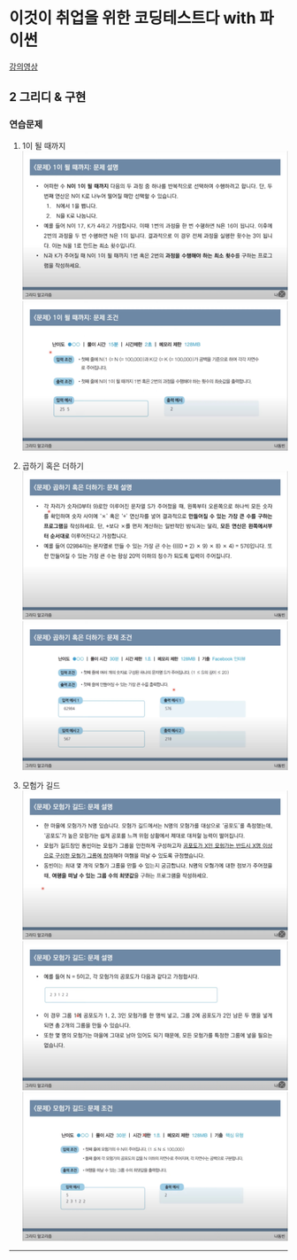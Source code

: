 # 이것이 취업을 위한 코딩테스트다 with 파이썬

[강의영상](https://www.youtube.com/playlist?list=PLRx0vPvlEmdAghTr5mXQxGpHjWqSz0dgC)

## 2 그리디 & 구현

### 연습문제

1. 1이 될 때까지
![1이 될 때까지 (1)](./1이%20될%20때까지%20(1).jpg)\
![1이 될 때까지 (2)](./1이%20될%20때까지%20(2).jpg)

2. 곱하기 혹은 더하기
![곱하기 혹은 더하기 (1)](./곱하기%20혹은%20더하기%20(1).jpg)\
![곱하기 혹은 더하기 (2)](./곱하기%20혹은%20더하기%20(2).jpg)

3. 모험가 길드
![모험가 길드 (1)](./모험가%20길드%20(1).jpg)\
![모험가 길드 (2)](./모험가%20길드%20(2).jpg)\
![모험가 길드 (3)](./모험가%20길드%20(3).jpg)

-----------------------------------------
